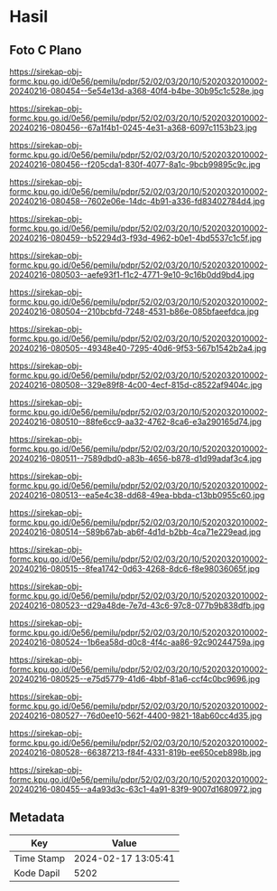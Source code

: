 # Hasil

## Foto C Plano

https://sirekap-obj-formc.kpu.go.id/0e56/pemilu/pdpr/52/02/03/20/10/5202032010002-20240216-080454--5e54e13d-a368-40f4-b4be-30b95c1c528e.jpg

https://sirekap-obj-formc.kpu.go.id/0e56/pemilu/pdpr/52/02/03/20/10/5202032010002-20240216-080456--67a1f4b1-0245-4e31-a368-6097c1153b23.jpg

https://sirekap-obj-formc.kpu.go.id/0e56/pemilu/pdpr/52/02/03/20/10/5202032010002-20240216-080456--f205cda1-830f-4077-8a1c-9bcb99895c9c.jpg

https://sirekap-obj-formc.kpu.go.id/0e56/pemilu/pdpr/52/02/03/20/10/5202032010002-20240216-080458--7602e06e-14dc-4b91-a336-fd83402784d4.jpg

https://sirekap-obj-formc.kpu.go.id/0e56/pemilu/pdpr/52/02/03/20/10/5202032010002-20240216-080459--b52294d3-f93d-4962-b0e1-4bd5537c1c5f.jpg

https://sirekap-obj-formc.kpu.go.id/0e56/pemilu/pdpr/52/02/03/20/10/5202032010002-20240216-080503--aefe93f1-f1c2-4771-9e10-9c16b0dd9bd4.jpg

https://sirekap-obj-formc.kpu.go.id/0e56/pemilu/pdpr/52/02/03/20/10/5202032010002-20240216-080504--210bcbfd-7248-4531-b86e-085bfaeefdca.jpg

https://sirekap-obj-formc.kpu.go.id/0e56/pemilu/pdpr/52/02/03/20/10/5202032010002-20240216-080505--49348e40-7295-40d6-9f53-567b1542b2a4.jpg

https://sirekap-obj-formc.kpu.go.id/0e56/pemilu/pdpr/52/02/03/20/10/5202032010002-20240216-080508--329e89f8-4c00-4ecf-815d-c8522af9404c.jpg

https://sirekap-obj-formc.kpu.go.id/0e56/pemilu/pdpr/52/02/03/20/10/5202032010002-20240216-080510--88fe6cc9-aa32-4762-8ca6-e3a290165d74.jpg

https://sirekap-obj-formc.kpu.go.id/0e56/pemilu/pdpr/52/02/03/20/10/5202032010002-20240216-080511--7589dbd0-a83b-4656-b878-d1d99adaf3c4.jpg

https://sirekap-obj-formc.kpu.go.id/0e56/pemilu/pdpr/52/02/03/20/10/5202032010002-20240216-080513--ea5e4c38-dd68-49ea-bbda-c13bb0955c60.jpg

https://sirekap-obj-formc.kpu.go.id/0e56/pemilu/pdpr/52/02/03/20/10/5202032010002-20240216-080514--589b67ab-ab6f-4d1d-b2bb-4ca71e229ead.jpg

https://sirekap-obj-formc.kpu.go.id/0e56/pemilu/pdpr/52/02/03/20/10/5202032010002-20240216-080515--8fea1742-0d63-4268-8dc6-f8e98036065f.jpg

https://sirekap-obj-formc.kpu.go.id/0e56/pemilu/pdpr/52/02/03/20/10/5202032010002-20240216-080523--d29a48de-7e7d-43c6-97c8-077b9b838dfb.jpg

https://sirekap-obj-formc.kpu.go.id/0e56/pemilu/pdpr/52/02/03/20/10/5202032010002-20240216-080524--1b6ea58d-d0c8-4f4c-aa86-92c90244759a.jpg

https://sirekap-obj-formc.kpu.go.id/0e56/pemilu/pdpr/52/02/03/20/10/5202032010002-20240216-080525--e75d5779-41d6-4bbf-81a6-ccf4c0bc9696.jpg

https://sirekap-obj-formc.kpu.go.id/0e56/pemilu/pdpr/52/02/03/20/10/5202032010002-20240216-080527--76d0ee10-562f-4400-9821-18ab60cc4d35.jpg

https://sirekap-obj-formc.kpu.go.id/0e56/pemilu/pdpr/52/02/03/20/10/5202032010002-20240216-080528--66387213-f84f-4331-819b-ee650ceb898b.jpg

https://sirekap-obj-formc.kpu.go.id/0e56/pemilu/pdpr/52/02/03/20/10/5202032010002-20240216-080455--a4a93d3c-63c1-4a91-83f9-9007d1680972.jpg


## Metadata

| Key        | Value               |
| ---------- | ------------------- |
| Time Stamp | 2024-02-17 13:05:41 |
| Kode Dapil | 5202                |




